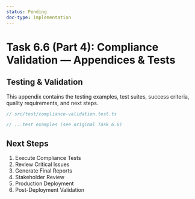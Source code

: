 ```yaml
---
status: Pending
doc-type: implementation
---
```


# Task 6.6 (Part 4): Compliance Validation — Appendices & Tests

## Testing & Validation

This appendix contains the testing examples, test suites, success criteria, quality requirements, and next steps.

```typescript
// src/test/compliance-validation.test.ts

// ...test examples (see original Task 6.6)
```

## Next Steps

1. Execute Compliance Tests
2. Review Critical Issues
3. Generate Final Reports
4. Stakeholder Review
5. Production Deployment
6. Post-Deployment Validation

